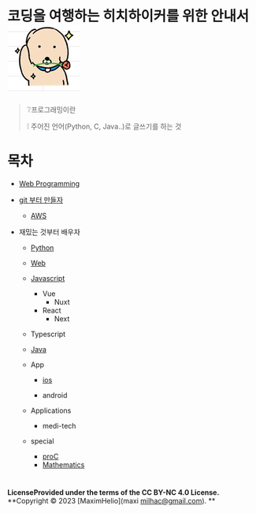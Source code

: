 # 코딩을 여행하는 히치하이커를 위한 안내서![image-20230525172525406](README.assets/dog2.jpg)

> ❔프로그래밍이란
>
> ❕ 주어진 언어(Python, C, Java..)로 글쓰기를 하는 것

# 목차

- [Web Programming](Web-curriculum/README.md)

- [git 부터 만들자](git-curriculum/README.md)

  - [AWS](Aws-curriculum/README.md)

- 재밌는 것부터 배우자

  - [Python](Python-Crawler-curriculum/README.md)

  - [Web](Web-curriculum/README.md)

  - [Javascript](Javascript-curriculum/README.md)

    - Vue
      - Nuxt
    - React
      - Next

  - Typescript

  - [Java](Java-curriculum/README.md)

  - App

    - [ios](ios-curriculum/README.md)

    - android

      

  - Applications

    - medi-tech

  - special 
  
    - [proC](proC-curriculum/README.md)
    - [Mathematics](Mathematics-curriculum/README.md)

# 

**LicenseProvided under the terms of the CC BY-NC 4.0 License.**
**Copyright © 2023 [MaximHelio](maxi       milhac@gmail.com). **
